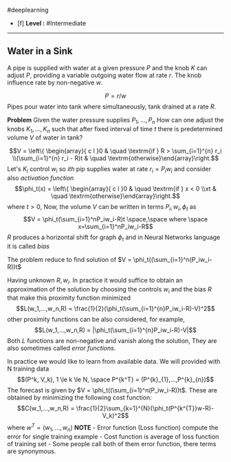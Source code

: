 #deeplearning 

- [f] **Level :** #Intermediate 
----

## Water in a Sink
A pipe is supplied with water at a given pressure $P$ and the knob $K$ can adjust $P$, providing a variable outgoing water flow at rate $r$. The knob influence rate by non-negative $w$.

$$P = r/w$$
Pipes pour water into tank where simultaneously, tank drained at a rate $R$.

**Problem**
Given the water pressure supplies $P_1,...,P_n$
How can one adjust the knobs $K_1,...,K_n$ such that after fixed interval of time $t$ there is predetermined volume $V$ of water in tank?

$$V = \left\{ \begin{array}{ c l }0 & \quad \textrm{if } R > \sum_{i=1}^{n} r_i \\(\sum_{i=1}^{n} r_i - R)t & \quad \textrm{otherwise}\end{array}\right.$$
Let's $K_i$ control $w_i$ so $ith$ pip supplies water at rate $r_i = P_iw_i$ and consider also *activation function*
$$\phi_t(x) = \left\{ \begin{array}{ c l }0 & \quad \textrm{if } x < 0 \\xt & \quad \textrm{otherwise}\end{array}\right.$$
where $t > 0$, Now, the volume $V$ can be written in terms $P_i, w_i, \phi_t$ as
$$V = \phi_t(\sum_{i=1}^nP_iw_i-R)t \space,\space where \space x=\sum_{i=1}^nP_iw_i-R$$
$R$ produces a horizontal shift for graph $\phi_t$ and in Neural Networks language it is called *bias*

The problem reduce to find solution of $V = \phi_t((\sum_{i=1}^n(P_iw_i-R))t$

Having unknown $R,w_i$. In practice it would suffice to obtain an approximation of the solution by choosing the controls $w_i$  and the bias $R$ that make this proximity function minimized
$$L(w_1,...,w_n,R) = \frac{1}{2}(\phi_t(\sum_{i=1}^{n}P_iw_i-R)-V)^2$$
other proximity functions can be also considered, for example,
$$L(w_1,...,w_n,R) = |\phi_t(\sum_{i=1}^{n}P_iw_i-R)-V|$$
Both $L$ functions are non-negative and vanish along the solution, They are also sometimes called *error functions*.

In practice we would like to learn from available data. We will provided with N training data
	$$(P^k, V_k), 1 \le k \le N, \space P^{k^T} = (P^{k}_{1},...,P^{k}_{n})$$
	The  forecast is given by $V = \phi_t((\sum_{i=1}^n(P_iw_i-R))t$. These are obtained by minimizing  the following cost function:
	$$C(w_1,...,w_n,R) = \frac{1}{2}\sum_{k=1}^{N}(\phi_t(P^{k^{T}}w-R)-V_k)^2$$ where $w^T = (w_1,...,w_n)$
**NOTE**
	- Error function (Loss function) compute the error for single training example
	- Cost function is average of loss function of training set
	- Some people call both of them error function, there terms are synonymous.
